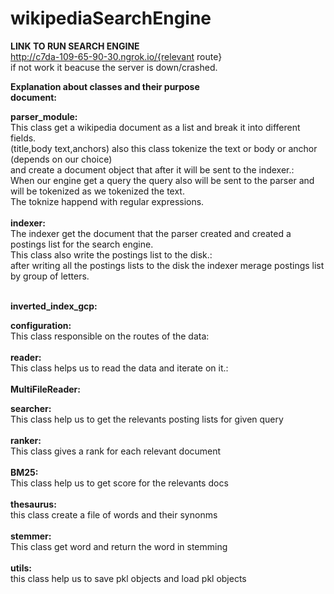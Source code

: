 # wikipediaSearchEngine
**LINK TO RUN SEARCH ENGINE**<br />
  http://c7da-109-65-90-30.ngrok.io/{relevant route}<br />
  if not work it beacuse the server is down/crashed.<br />

**Explanation about classes and their purpose**<br />
**document:**

**parser_module:<br />**
  This class get a wikipedia document as a list and break it into different fields.<br />
  (title,body text,anchors) also this class tokenize the text or body or anchor (depends on our choice)<br />
  and create a document object that after it will be sent to the indexer.:<br />
  When our engine get a query the query also will be sent to the parser and will be tokenized as we tokenized the text.<br />
  The toknize happend with regular expressions.<br /><br />
**indexer:<br />**
  The indexer get the document that the parser created and created a postings list for the search engine.<br />
  This class also write the postings list to the disk.:<br />
  after writing all the postings lists to the disk the indexer merage postings list by group of letters. <br /><br /> 
  
**inverted_index_gcp:<br />**
  
**configuration:<br />**
  This class responsible on the routes of the data:<br /><br />
**reader:<br />**
  This class helps us to read the data and iterate on it.:<br /><br />
**MultiFileReader:<br />**
  
**searcher:<br />**
  This class help us to get the relevants posting lists for given query<br /><br />
**ranker:<br />**
  This class gives a rank for each relevant document<br /><br />
**BM25:<br />**
  This class help us to get score for the relevants docs<br /><br />
**thesaurus:<br />**
  this class create a file of words and their synonms<br /><br />
**stemmer:<br />**
  This class get word and return the word in stemming<br /><br />
**utils:<br />**
  this class help us to save pkl objects and load pkl objects<br /><br />
